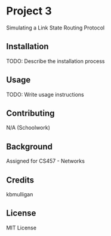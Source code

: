 # Project 3
Simulating a Link State Routing Protocol

## Installation
TODO: Describe the installation process

## Usage
TODO: Write usage instructions

## Contributing
N/A (Schoolwork)

## Background
Assigned for CS457 - Networks

## Credits
kbmulligan

## License
MIT License
